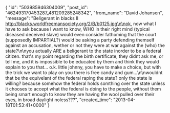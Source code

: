  {
   "id": "503985946304009",
   "post_id": "462493170453287_481209285248342",
   "from_name": "David Johansen",
   "message": "Beligerant in blacks II http://blacks.worldfreemansociety.org/2/B/b0125.jpg\n\nok, now what I have to ask because I want to know, WHO in their right mind (typical diseased deceived slave) would even consider fathoming that the court (supposedly IMPARTIAL?) would be asking a party defending themself against an accusation, wether or not they were at war against the (who) the state?\n\nyou actually ARE a beligerant to the state inorder to be a federal citizen. that's my point regarding the birth certificate, they didnt ask me, or tell me, and it is impossible to be educated by them and think they would explain to you that... o.k. little johnny, you have to make a choice, but with the trick we want to play on you there is free candy and gum...\n\nwouldnt that be the equivelant of the federal raping the state? only the state is willing? because somehow the federal holds somthing over the state unless it chooses to accept what the federal is doing to the people, without them being smart enough to know they are having the wool pulled over their eyes, in broad daylight noless???",
   "created_time": "2013-04-18T01:53:41+0000"
 }
